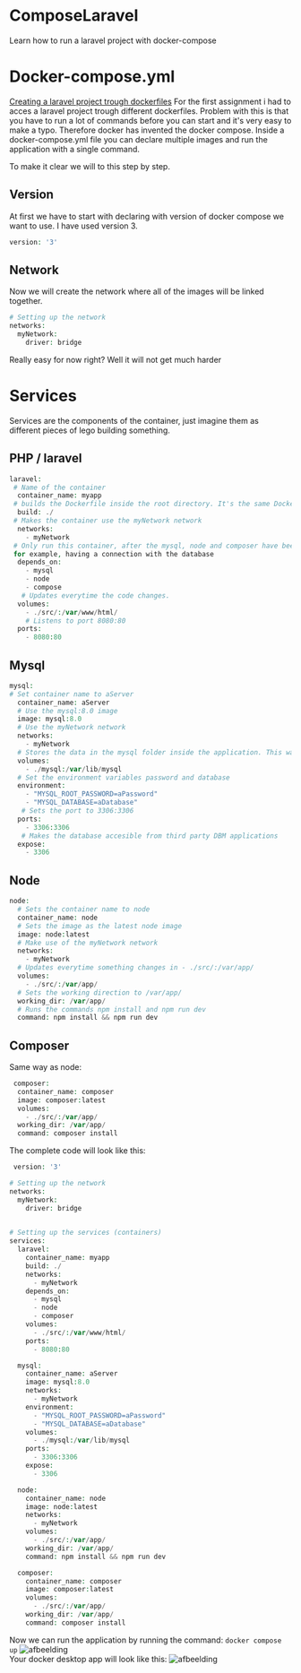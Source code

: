 # ComposeLaravel
Learn how to run a laravel project with docker-compose

# Docker-compose.yml
[Creating a laravel project trough dockerfiles](https://github.com/CodeCatalyzer/LAMP-Stack)
For the first assignment i had to acces a laravel project trough different dockerfiles. Problem with this is that you have to run
a lot of commands before you can start and it's very easy to make a typo. Therefore docker has invented the docker compose.
Inside a docker-compose.yml file you can declare multiple images and run the application with a single command.

To make it clear we will to this step by step.

## Version
At first we have to start with declaring with version of docker compose we want to use. I have used version 3.
```php
version: '3'
```

## Network
Now we will create the network where all of the images will be linked together.
```php
# Setting up the network
networks:
  myNetwork:
    driver: bridge
  ```
  
  Really easy for now right? Well it will not get much harder
  # Services
  Services are the components of the container, just imagine them as different pieces of lego building something.
  ## PHP / laravel
  ```php
  laravel:
   # Name of the container
    container_name: myapp
   # builds the Dockerfile inside the root directory. It's the same Dockerfile as we used in the last assignment
    build: ./
   # Makes the container use the myNetwork network
    networks:
      - myNetwork
   # Only run this container, after the mysql, node and composer have been runned. This makes sure the application doesnt go live without,
   for example, having a connection with the database
    depends_on:
      - mysql
      - node
      - compose
     # Updates everytime the code changes.
    volumes:
      - ./src/:/var/www/html/
      # Listens to port 8080:80
    ports:
      - 8080:80
  ```
  ## Mysql
  
  ```php
  mysql:
  # Set container name to aServer
    container_name: aServer
    # Use the mysql:8.0 image
    image: mysql:8.0
    # Use the myNetwork network
    networks:
      - myNetwork
    # Stores the data in the mysql folder inside the application. This way the data isn't lost everytime you run the application.
    volumes:
      - ./mysql:/var/lib/mysql
    # Set the environment variables password and database
    environment:
      - "MYSQL_ROOT_PASSWORD=aPassword"
      - "MYSQL_DATABASE=aDatabase"
     # Sets the port to 3306:3306
    ports:
      - 3306:3306
     # Makes the database accesible from third party DBM applications
    expose:
      - 3306
  ```
  ## Node
  ```php
  node:
    # Sets the container name to node
    container_name: node
    # Sets the image as the latest node image
    image: node:latest
    # Make use of the myNetwork network
    networks:
      - myNetwork
    # Updates everytime something changes in - ./src/:/var/app/
    volumes:
      - ./src/:/var/app/
    # Sets the working direction to /var/app/
    working_dir: /var/app/
    # Runs the commands npm install and npm run dev
    command: npm install && npm run dev
  ```
  ## Composer  
  Same way as node:
  ```php
   composer:
    container_name: composer
    image: composer:latest
    volumes:
      - ./src/:/var/app/
    working_dir: /var/app/
    command: composer install
  ```
  
 The complete code will look like this: 
```php
 version: '3'

# Setting up the network
networks:
  myNetwork:
    driver: bridge
    

# Setting up the services (containers)
services:
  laravel:
    container_name: myapp
    build: ./
    networks:
      - myNetwork
    depends_on:
      - mysql
      - node
      - composer
    volumes:
      - ./src/:/var/www/html/
    ports:
      - 8080:80

  mysql:
    container_name: aServer
    image: mysql:8.0
    networks:
      - myNetwork
    environment:
      - "MYSQL_ROOT_PASSWORD=aPassword"
      - "MYSQL_DATABASE=aDatabase"
    volumes:
      - ./mysql:/var/lib/mysql
    ports:
      - 3306:3306
    expose:
      - 3306

  node:
    container_name: node
    image: node:latest
    networks:
      - myNetwork
    volumes:
      - ./src/:/var/app/
    working_dir: /var/app/
    command: npm install && npm run dev

  composer:
    container_name: composer
    image: composer:latest
    volumes:
      - ./src/:/var/app/
    working_dir: /var/app/
    command: composer install
  ```
  Now we can run the application by running the command:  `docker compose up`
![afbeelding](https://github.com/CodeCatalyzer/ComposeLaravel/assets/112801788/a6fc45c4-024c-4edd-b661-118b505b44ff)  
Your docker desktop app will look like this: 
![afbeelding](https://github.com/CodeCatalyzer/ComposeLaravel/assets/112801788/afaa6b78-1910-478b-b85c-2847f941101c)


  
